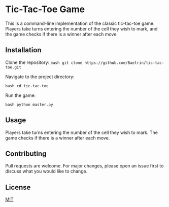 # Tic-Tac-Toe Game

This is a command-line implementation of the classic tic-tac-toe game. Players take turns entering the number of the cell they wish to mark, and the game checks if there is a winner after each move.

## Installation

Clone the repository:
`bash git clone https://github.com/Baelrin/tic-tac-toe.git`


Navigate to the project directory:

`bash cd tic-tac-toe`


Run the game:

`bash python master.py`


## Usage

Players take turns entering the number of the cell they wish to mark. The game checks if there is a winner after each move.

## Contributing

Pull requests are welcome. For major changes, please open an issue first to discuss what you would like to change.

## License

[MIT](https://choosealicense.com/licenses/mit/)
